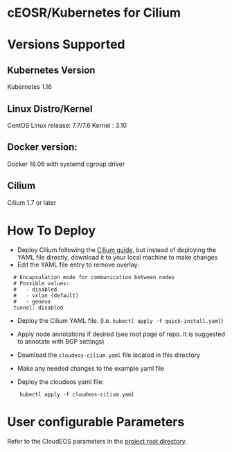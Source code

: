 # cEOSR/Kubernetes for Cilium

# Versions Supported
## Kubernetes Version
Kubernetes 1.16

## Linux Distro/Kernel
CentOS Linux release: 7.7/7.6
Kernel : 3.10

## Docker version:
Docker 18.06 with systemd cgroup driver

## Cilium
Cilium 1.7 or later

# How To Deploy

- Deploy Cilium following the [Cilium guide](https://cilium.readthedocs.io/en/stable/gettingstarted/k8s-install-default/), but instead of deploying the YAML file directly, download it to your local machine to make changes
- Edit the YAML file entry to remove overlay:

```
  # Encapsulation mode for communication between nodes
  # Possible values:
  #   - disabled
  #   - vxlan (default)
  #   - geneve
  tunnel: disabled
```
- Deploy the Cilium YAML file.  (i.e. `kubectl apply -f quick-install.yaml`)

- Apply node annotations if desired (see root page of repo.  It is suggested to annotate with BGP settings)
- Download the `cloudeos-cilium.yaml` file located in this directory
- Make any needed changes to the example yaml file
- Deploy the cloudeos yaml file:

```
    kubectl apply -f cloudeos-cilium.yaml
``` 
# User configurable Parameters 
Refer to the CloudEOS parameters in the [project root directory](https://github.com/aristanetworks/cloudeos-k8s).
